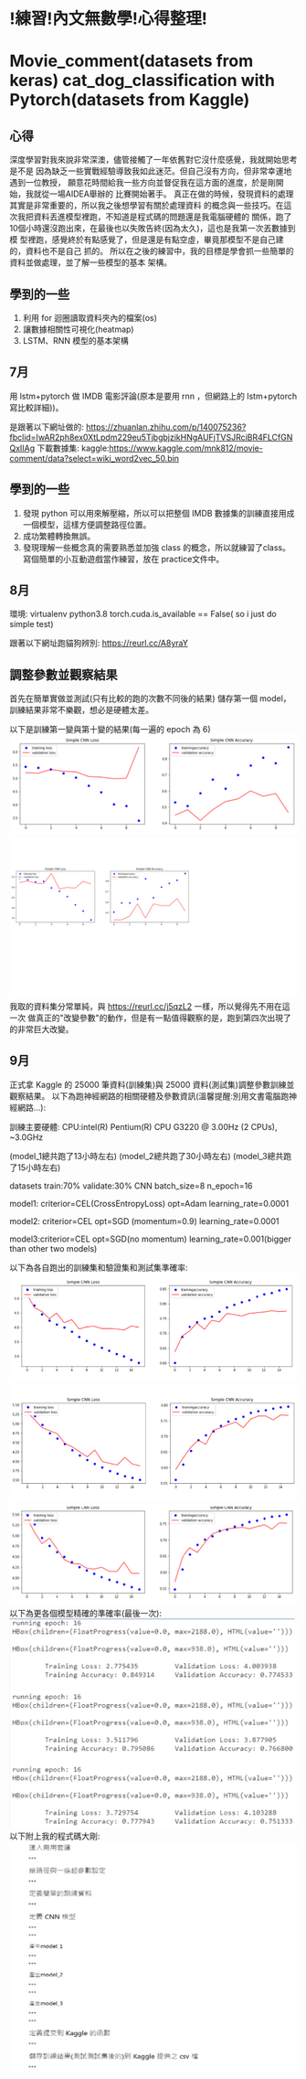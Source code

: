 # !練習!內文無數學!心得整理!
# Movie_comment(datasets from keras)  cat_dog_classification with Pytorch(datasets from Kaggle)

心得
-------


深度學習對我來說非常深澳，儘管接觸了一年依舊對它沒什麼感覺，我就開始思考是不是
因為缺乏一些實戰經驗導致我如此迷茫。但自己沒有方向，但非常幸運地遇到一位教授，
願意花時間給我一些方向並督促我在這方面的進度，於是剛開始，我就從一場AIDEA舉辦的
比賽開始著手。
    真正在做的時候，發現資料的處理其實是非常重要的，所以我之後想學習有關於處理資料
的概念與一些技巧。在這次我把資料丟進模型裡跑，不知道是程式碼的問題還是我電腦硬體的
關係，跑了10個小時還沒跑出來，在最後也以失敗告終(因為太久)，這也是我第一次丟數據到模
型裡跑，感覺終於有點感覺了，但是還是有點空虛，畢竟那模型不是自己建的，資料也不是自己
抓的。
    所以在之後的練習中，我的目標是學會抓一些簡單的資料並做處理，並了解一些模型的基本
架構。

學到的一些
-------


1. 利用 for 迴圈讀取資料夾內的檔案(os)
2. 讓數據相關性可視化(heatmap)
3. LSTM、RNN 模型的基本架構


7月
-------
用 lstm+pytorch 做 IMDB 電影評論(原本是要用 rnn ，但網路上的 lstm+pytorch 寫比較詳細))。

是跟著以下網址做的:
https://zhuanlan.zhihu.com/p/140075236?fbclid=IwAR2ph8ex0XtLpdm229eu5TjbgbjzikHNgAUFjTVSJRciBR4FLCfGNQxIIAg
下載數據集:
kaggle:https://www.kaggle.com/mnk812/movie-comment/data?select=wiki_word2vec_50.bin

學到的一些
-------


1. 發現 python 可以用來解壓縮，所以可以把整個 IMDB 數據集的訓練直接用成一個模型，這樣方便調整路徑位置。
2. 成功繁體轉換無誤。
3. 發現理解一些概念真的需要熟悉並加強 class 的概念，所以就練習了class。寫個簡單的小互動遊戲當作練習，放在 practice文件中。

8月
-------
環境:
virtualenv
python3.8
torch.cuda.is_available == False( so i just do simple test)

跟著以下網址跑貓狗辨別:
https://reurl.cc/A8yraY

調整參數並觀察結果
-------
首先在簡單實做並測試(只有比較的跑的次數不同後的結果)
儲存第一個 model，訓練結果非常不樂觀，想必是硬體太差。

以下是訓練第一變與第十變的結果(每一遍的 epoch 為 6)
![image](https://github.com/efef31016/learndDLearning/blob/master/0.png)
![image](https://github.com/efef31016/learndDLearning/blob/master/9.png)
我取的資料集分常單純，與 https://reurl.cc/j5qzL2 一樣，所以覺得先不用在這一次
做真正的"改變參數"的動作，但是有一點值得觀察的是，跑到第四次出現了的非常巨大改變。

9月
-------
正式拿 Kaggle 的 25000 筆資料(訓練集)與 25000 資料(測試集)調整參數訓練並觀察結果。
以下為跑神經網路的相關硬體及參數資訊(溫馨提醒:別用文書電腦跑神經網路...):

訓練主要硬體:
CPU:intel(R) Pentium(R) CPU G3220 @ 3.00Hz (2 CPUs), ~3.0GHz

(model_1總共跑了13小時左右)
(model_2總共跑了30小時左右)
(model_3總共跑了15小時左右)

datasets train:70%   validate:30%
CNN
batch_size=8
n_epoch=16

model1: criterior=CEL(CrossEntropyLoss)
	opt=Adam
	learning_rate=0.0001
	
model2: criterior=CEL
	opt=SGD (momentum=0.9)
	learning_rate=0.0001

model3:criterior=CEL
	opt=SGD(no momentum)
	learning_rate=0.001(bigger than other two models)

以下為各自跑出的訓練集和驗證集和測試集準確率:
![image](https://github.com/efef31016/learndDLearning/blob/master/ok_1.png)
![image](https://github.com/efef31016/learndDLearning/blob/master/ok_2.png)
![image](https://github.com/efef31016/learndDLearning/blob/master/ok_3.png)
以下為更各個模型精確的準確率(最後一次):
![image](https://github.com/efef31016/learndDLearning/blob/master/result_comparison.png)
以下附上我的程式碼大剛:
![image](https://github.com/efef31016/learndDLearning/blob/master/key_steps.png)
